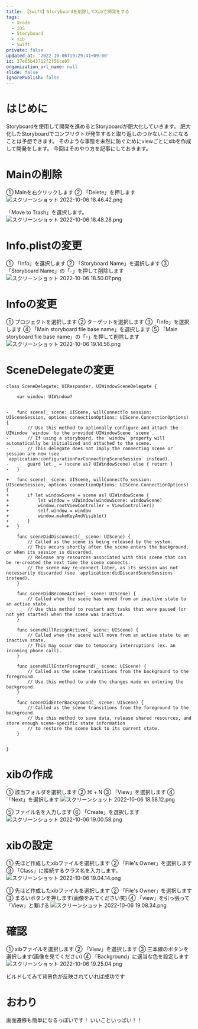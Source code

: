 ```yaml
---
title: 【Swift】Storyboardを削除してXibで開発をする
tags:
  - Xcode
  - iOS
  - Storyboard
  - xib
  - Swift
private: false
updated_at: '2022-10-06T19:29:41+09:00'
id: 37e65b43712f2f56ce07
organization_url_name: null
slide: false
ignorePublish: false
---
```

# はじめに
Storyboardを使用して開発を進めるとStoryboardが肥大化していきます。
肥大化したStoryboardでコンフリクトが発生すると取り返しのつかないことになることは予想できます。
そのような事態を未然に防ぐためにviewごとにxibを作成して開発をします。
今回はそのやり方を記事にしておきます。

# Mainの削除
① Mainを右クリックします
② 「Delete」を押します
![スクリーンショット 2022-10-06 18.46.42.png](https://qiita-image-store.s3.ap-northeast-1.amazonaws.com/0/1745371/dda5d094-a12b-6107-7fb4-94e6b83419c1.png)

「Move to Trash」を選択します。
![スクリーンショット 2022-10-06 18.48.28.png](https://qiita-image-store.s3.ap-northeast-1.amazonaws.com/0/1745371/cfeba53b-8ae2-b42b-a01a-8f394906a155.png)

# Info.plistの変更
① 「Info」を選択します
② 「Storyboard Name」を選択します
③ 「Storyboard Name」の「-」を押して削除します
![スクリーンショット 2022-10-06 18.50.07.png](https://qiita-image-store.s3.ap-northeast-1.amazonaws.com/0/1745371/4bd237c4-0d3f-1a6e-f0bc-a5526bf01383.png)

# Infoの変更
① プロジェクトを選択します
② ターゲットを選択します
③ 「Info」を選択します
④ 「Main storyboard file base name」を選択します
⑤ 「Main storyboard file base name」の「-」を押して削除します
![スクリーンショット 2022-10-06 19.14.56.png](https://qiita-image-store.s3.ap-northeast-1.amazonaws.com/0/1745371/ac434b75-7e47-4e59-679c-3cb6c50b1f48.png)



# SceneDelegateの変更
```diff_swift
class SceneDelegate: UIResponder, UIWindowSceneDelegate {

    var window: UIWindow?


-   func scene(_ scene: UIScene, willConnectTo session: UISceneSession, options connectionOptions: UIScene.ConnectionOptions) {
-       // Use this method to optionally configure and attach the UIWindow `window` to the provided UIWindowScene `scene`.
-       // If using a storyboard, the `window` property will automatically be initialized and attached to the scene.
-       // This delegate does not imply the connecting scene or session are new (see `application:configurationForConnectingSceneSession` instead).
-       guard let _ = (scene as? UIWindowScene) else { return }
-   }

+   func scene(_ scene: UIScene, willConnectTo session: UISceneSession, options connectionOptions: UIScene.ConnectionOptions) {
+       if let windowScene = scene as? UIWindowScene {
+           let window = UIWindow(windowScene: windowScene)
+           window.rootViewController = ViewController()
+           self.window = window
+           window.makeKeyAndVisible()
+       }
+   }

    func sceneDidDisconnect(_ scene: UIScene) {
        // Called as the scene is being released by the system.
        // This occurs shortly after the scene enters the background, or when its session is discarded.
        // Release any resources associated with this scene that can be re-created the next time the scene connects.
        // The scene may re-connect later, as its session was not necessarily discarded (see `application:didDiscardSceneSessions` instead).
    }

    func sceneDidBecomeActive(_ scene: UIScene) {
        // Called when the scene has moved from an inactive state to an active state.
        // Use this method to restart any tasks that were paused (or not yet started) when the scene was inactive.
    }

    func sceneWillResignActive(_ scene: UIScene) {
        // Called when the scene will move from an active state to an inactive state.
        // This may occur due to temporary interruptions (ex. an incoming phone call).
    }

    func sceneWillEnterForeground(_ scene: UIScene) {
        // Called as the scene transitions from the background to the foreground.
        // Use this method to undo the changes made on entering the background.
    }

    func sceneDidEnterBackground(_ scene: UIScene) {
        // Called as the scene transitions from the foreground to the background.
        // Use this method to save data, release shared resources, and store enough scene-specific state information
        // to restore the scene back to its current state.
    }


}
```

# xibの作成
① 該当フォルダを選択します
② ⌘ + N
③ 「View」を選択します
④ 「Next」を選択します
![スクリーンショット 2022-10-06 18.58.12.png](https://qiita-image-store.s3.ap-northeast-1.amazonaws.com/0/1745371/4aef6486-be7b-9588-e563-44f1d456bf44.png)

⑤ ファイル名を入力します
⑥ 「Create」を選択します
![スクリーンショット 2022-10-06 19.00.58.png](https://qiita-image-store.s3.ap-northeast-1.amazonaws.com/0/1745371/1562b372-8af1-7abb-d963-55c0efe20b2b.png)

# xibの設定
① 先ほど作成したxibファイルを選択します
② 「File's Owner」を選択します
③ 「Class」に接続するクラス名を入力します。
![スクリーンショット 2022-10-06 19.04.14.png](https://qiita-image-store.s3.ap-northeast-1.amazonaws.com/0/1745371/5465c07d-0cb8-9201-ced7-701d366012ae.png)

① 先ほど作成したxibファイルを選択します
② 「File's Owner」を選択します
③ まるいボタンを押します(画像をみてください笑)
④ 「view」を引っ張って「View」と繋げる
![スクリーンショット 2022-10-06 19.08.34.png](https://qiita-image-store.s3.ap-northeast-1.amazonaws.com/0/1745371/05ca6b74-c29b-4802-08b3-67e5a381d5a3.png)

# 確認
① xibファイルを選択します
② 「View」を選択します
③ 三本線のボタンを選択します(画像を見てください)
④ 「Background」に適当な色を設定します
![スクリーンショット 2022-10-06 19.25.04.png](https://qiita-image-store.s3.ap-northeast-1.amazonaws.com/0/1745371/d99a8432-39fb-b1d6-34c8-718d42bdc572.png)

ビルドしてみて背景色が反映されていれば成功です

# おわり
画面遷移も簡単になるっぽいです！
いいこといっぱい！！

